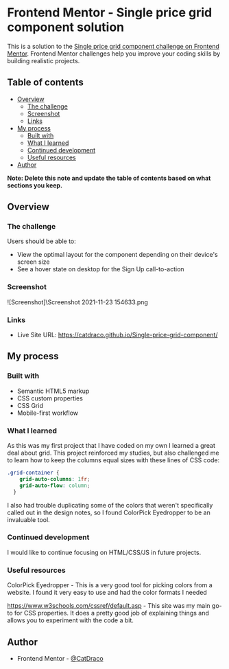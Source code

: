# Frontend Mentor - Single price grid component solution

This is a solution to the [Single price grid component challenge on Frontend Mentor](https://www.frontendmentor.io/challenges/single-price-grid-component-5ce41129d0ff452fec5abbbc). Frontend Mentor challenges help you improve your coding skills by building realistic projects. 

## Table of contents

- [Overview](#overview)
  - [The challenge](#the-challenge)
  - [Screenshot](#screenshot)
  - [Links](#links)
- [My process](#my-process)
  - [Built with](#built-with)
  - [What I learned](#what-i-learned)
  - [Continued development](#continued-development)
  - [Useful resources](#useful-resources)
- [Author](#author)

**Note: Delete this note and update the table of contents based on what sections you keep.**

## Overview

### The challenge

Users should be able to:

- View the optimal layout for the component depending on their device's screen size
- See a hover state on desktop for the Sign Up call-to-action

### Screenshot

![Screenshot]\Screenshot 2021-11-23 154633.png

### Links

- Live Site URL: https://catdraco.github.io/Single-price-grid-component/

## My process

### Built with

- Semantic HTML5 markup
- CSS custom properties
- CSS Grid
- Mobile-first workflow

### What I learned

As this was my first project that I have coded on my own I learned a great deal about grid.  This project reinforced my studies, but also challenged me to learn how to keep the columns equal sizes with these lines of CSS code:

```css
.grid-container {
    grid-auto-columns: 1fr;
    grid-auto-flow: column; 
  }
```

I also had trouble duplicating some of the colors that weren't specifically called out in the design notes, so I found ColorPick Eyedropper to be an invaluable tool.

### Continued development

I would like to continue focusing on HTML/CSS/JS in future projects.

### Useful resources

ColorPick Eyedropper - This is a very good tool for picking colors from a website. I found it very easy to use and had the color formats I needed

https://www.w3schools.com/cssref/default.asp - This site was my main go-to for CSS properties.  It does a pretty good job of explaining things and allows you to experiment with the code a bit.

## Author

- Frontend Mentor - [@CatDraco](https://dev.to/catdraco)

